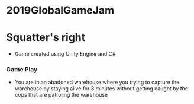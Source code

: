 # 2019GlobalGameJam
<H1>Squatter's right</H1>

* Game created using Unity Engine and C# 

<H3> Game Play </H3>

* You are in an abadoned warehouse where you trying to capture the warehouse by staying alive for 3 minutes without getting caught by the cops that are patroling the warehouse
